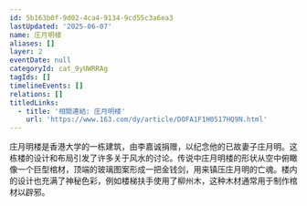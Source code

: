 ```yaml
---
id: 5b163b0f-9d02-4ca4-9134-9cd55c3a6ea3
lastUpdated: '2025-06-07'
name: 庄月明楼
aliases: []
layer: 2
eventDate: null
categoryId: cat_9yUWRRAg
tagIds: []
timelineEvents: []
relations: []
titledLinks:
  - title: '相關連結: 庄月明楼'
    url: 'https://www.163.com/dy/article/DOFA1F1H0517HQ9N.html'
---
```

庄月明楼是香港大学的一栋建筑，由李嘉诚捐赠，以纪念他的已故妻子庄月明。这栋楼的设计和布局引发了许多关于风水的讨论。传说中庄月明楼的形状从空中俯瞰像一个巨型棺材，顶端的玻璃图案形成一把金钱剑，用来镇压庄月明的亡魂。楼内的设计也充满了神秘色彩，例如楼梯扶手使用了柳州木，这种木材通常用于制作棺材以辟邪。
